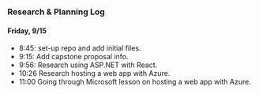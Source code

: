 ### Research & Planning Log
#### Friday, 9/15
* 8:45: set-up repo and add initial files. 
* 9:15: Add capstone proposal info.
* 9:56: Research using ASP.NET with React. 
* 10:26 Research hosting a web app with Azure.
* 11:00 Going through Microsoft lesson on hosting a web app with Azure.